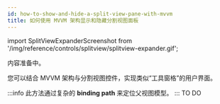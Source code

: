 ```yaml
---
id: how-to-show-and-hide-a-split-view-pane-with-mvvm
title: 如何使用 MVVM 架构显示和隐藏分割视图面板
---
```


import SplitViewExpanderScreenshot from '/img/reference/controls/splitview/splitview-expander.gif';

内容准备中。

您可以结合 MVVM 架构与分割视图控件，实现类似“工具窗格”的用户界面。

:::info
此方法通过复杂的 **binding path** 来定位父视图模型。
:::
TO DO

<img src={SplitViewExpanderScreenshot} alt=""/>
